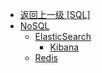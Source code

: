 - [返回上一级 [SQL]](笔记图片/SQL/)
- [NoSQL](笔记图片/SQL/NoSQL/)
  - [ElasticSearch](笔记图片/SQL/NoSQL/ElasticSearch/)
    - [Kibana](笔记图片/SQL/NoSQL/ElasticSearch/Kibana/)
  - [Redis](笔记图片/SQL/NoSQL/Redis/)
